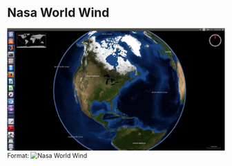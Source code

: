  Nasa World Wind
=========================

![Nasa World Wind](/img/whirlwind.png)
Format: ![Nasa World Wind](url)
